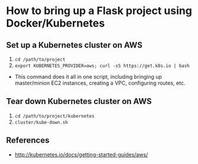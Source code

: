 # How to bring up a Flask project using Docker/Kubernetes

## Set up a Kubernetes cluster on AWS
1. `cd /path/to/project`
2. `export KUBERNETES_PROVIDER=aws; curl -sS https://get.k8s.io | bash`
  * This command does it all in one script, including bringing up master/minion EC2 instances, creating a VPC, configuring routes, etc. 

## Tear down Kubernetes cluster on AWS
1. `cd /path/to/project/kubernetes`
2. `cluster/kube-down.sh`

## References
 * http://kubernetes.io/docs/getting-started-guides/aws/
